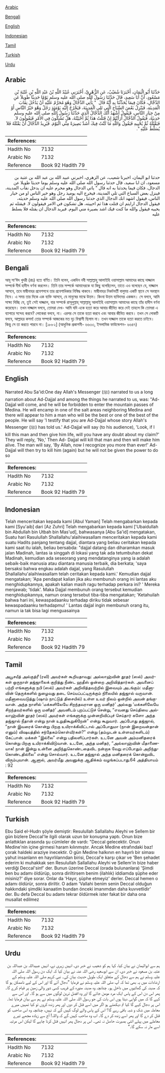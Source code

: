 [Arabic](#arabic)

[Bengali](#bengali)

[English](#english)

[Indonesian](#indonesian)

[Tamil](#tamil)

[Turkish](#turkish)

[Urdu](#urdu)

## Arabic


<div dir="rtl" lang="ar" style={{fontSize:'larger',backgroundColor:'#f8f9fa',padding:20}}>
حَدَّثَنَا أَبُو الْيَمَانِ، أَخْبَرَنَا شُعَيْبٌ، عَنِ الزُّهْرِيِّ، أَخْبَرَنِي عُبَيْدُ اللَّهِ بْنُ عَبْدِ اللَّهِ بْنِ عُتْبَةَ بْنِ مَسْعُودٍ، أَنَّ أَبَا سَعِيدٍ، قَالَ حَدَّثَنَا رَسُولُ اللَّهِ صلى الله عليه وسلم يَوْمًا حَدِيثًا طَوِيلاً عَنِ الدَّجَّالِ، فَكَانَ فِيمَا يُحَدِّثُنَا بِهِ أَنَّهُ قَالَ ‏ "‏ يَأْتِي الدَّجَّالُ وَهُوَ مُحَرَّمٌ عَلَيْهِ أَنْ يَدْخُلَ نِقَابَ الْمَدِينَةِ، فَيَنْزِلُ بَعْضَ السِّبَاخِ الَّتِي تَلِي الْمَدِينَةَ، فَيَخْرُجُ إِلَيْهِ يَوْمَئِذٍ رَجُلٌ وَهْوَ خَيْرُ النَّاسِ أَوْ مِنْ خِيَارِ النَّاسِ، فَيَقُولُ أَشْهَدُ أَنَّكَ الدَّجَّالُ الَّذِي حَدَّثَنَا رَسُولُ اللَّهِ صلى الله عليه وسلم حَدِيثَهُ، فَيَقُولُ الدَّجَّالُ أَرَأَيْتُمْ إِنْ قَتَلْتُ هَذَا ثُمَّ أَحْيَيْتُهُ، هَلْ تَشُكُّونَ فِي الأَمْرِ فَيَقُولُونَ لاَ‏.‏ فَيَقْتُلُهُ ثُمَّ يُحْيِيهِ فَيَقُولُ وَاللَّهِ مَا كُنْتُ فِيكَ أَشَدَّ بَصِيرَةً مِنِّي الْيَوْمَ‏.‏ فَيُرِيدُ الدَّجَّالُ أَنْ يَقْتُلَهُ فَلاَ يُسَلَّطُ عَلَيْهِ ‏"‏‏.‏
</div>
<div style={{backgroundColor:'#f8f9fa',padding:20, marginBottom: 10}}><table> <thead> <tr> <th>References:</th> <th></th> </tr> </thead> <tbody><tr><td>Hadith No</td><td>7132</td></tr><tr><td>Arabic No</td><td>7132</td></tr><tr><td>Reference</td><td>Book 92 Hadith 79</td></tr></tbody></table></div>


<div dir="rtl" lang="ar" style={{fontSize:'larger',backgroundColor:'#f8f9fa',padding:20}}>
حدثنا ابو اليمان، اخبرنا شعيب، عن الزهري، اخبرني عبيد الله بن عبد الله بن عتبة بن مسعود، ان ابا سعيد، قال حدثنا رسول الله صلى الله عليه وسلم يوما حديثا طويلا عن الدجال، فكان فيما يحدثنا به انه قال " ياتي الدجال وهو محرم عليه ان يدخل نقاب المدينة، فينزل بعض السباخ التي تلي المدينة، فيخرج اليه يوميذ رجل وهو خير الناس او من خيار الناس، فيقول اشهد انك الدجال الذي حدثنا رسول الله صلى الله عليه وسلم حديثه، فيقول الدجال ارايتم ان قتلت هذا ثم احييته، هل تشكون في الامر فيقولون لا. فيقتله ثم يحييه فيقول والله ما كنت فيك اشد بصيرة مني اليوم. فيريد الدجال ان يقتله فلا يسلط عليه
</div>
<div style={{backgroundColor:'#f8f9fa',padding:20, marginBottom: 10}}><table> <thead> <tr> <th>References:</th> <th></th> </tr> </thead> <tbody><tr><td>Hadith No</td><td>7132</td></tr><tr><td>Arabic No</td><td>7132</td></tr><tr><td>Reference</td><td>Book 92 Hadith 79</td></tr></tbody></table></div>

## Bengali


<div dir="ltr" lang="bn" style={{fontSize:'larger',backgroundColor:'#f8f9fa',padding:20}}>
আবূ সা‘ঈদ খুদরী (রাঃ) হতে বর্ণিত। তিনি বলেন, একদিন নবী সাল্লাল্লাহু আলাইহি ওয়াসাল্লাম আমাদের কাছে দাজ্জাল সম্পর্কে দীর্ঘ হাদীস বর্ণনা করলেন। তিনি তার সম্পর্কে আমাদেরকে যা কিছু বলেছিলেন, তাতে এও বলেছেন যে, দাজ্জাল আসবে, তবে মাদ্বীনাহর প্রবেশপথে তার প্রবেশাধিকার নিষিদ্ধ থাকবে। মাদ্বীনাহর নিকটবর্তী বালুময় একটি স্থানে সে অবস্থান নিবে। এ সময় তার দিকে এক ব্যক্তি আসবে, যে মানুষের মাঝে উত্তম। কিংবা উত্তম ব্যক্তিদের একজন। সে বলবে, আমি সাক্ষ্য দিচ্ছি যে, তুই সেই দাজ্জাল, যার সম্পর্কে রাসূলুল্লাহ্ সাল্লাল্লাহু আলাইহি ওয়াসাল্লাম আমাদের কাছে তাঁর হাদীস বর্ণনা করেছেন। তখন দাজ্জাল বলবে, তোমরা দেখ- আমি যদি একে হত্যা করে আবার জীবিত করে দেই তাহলে কি তোমরা এ ব্যাপারে সন্দেহ করবে? লোকেরা বলবে, না। এরপর সে তাকে হত্যা করবে এবং আবার জীবিত করবে। তখন সে লোকটি বলবে, আল্লাহর কসম! তোর সম্পর্কে আজকের মত দৃঢ় বিশ্বাসী ছিলাম না। তখন দাজ্জাল তাকে হত্যা করতে চাইবে। কিন্তু সে তা করতে পারবে না। [১৮৮২] (আধুনিক প্রকাশনী- ৬৬৩৩, ইসলামিক ফাউন্ডেশন- ৬৬৪৭)
</div>
<div style={{backgroundColor:'#f8f9fa',padding:20, marginBottom: 10}}><table> <thead> <tr> <th>References:</th> <th></th> </tr> </thead> <tbody><tr><td>Hadith No</td><td>7132</td></tr><tr><td>Arabic No</td><td>7132</td></tr><tr><td>Reference</td><td>Book 92 Hadith 79</td></tr></tbody></table></div>

## English


<div dir="ltr" lang="en" style={{fontSize:'larger',backgroundColor:'#f8f9fa',padding:20}}>
Narrated Abu Sa'id:One day Allah's Messenger (ﷺ) narrated to us a long narration about Ad-Dajjal and among the things he narrated to us, was: "Ad-Dajjal will come, and he will be forbidden to enter the mountain passes of Medina. He will encamp in one of the salt areas neighboring Medina and there will appear to him a man who will be the best or one of the best of the people. He will say 'I testify that you are Ad-Dajjal whose story Allah's Messenger (ﷺ) has told us.' Ad-Dajjal will say (to his audience), 'Look, if I kill this man and then give him life, will you have any doubt about my claim?' They will reply, 'No,' Then Ad- Dajjal will kill that man and then will make him alive. The man will say, 'By Allah, now I recognize you more than ever!' Ad-Dajjal will then try to kill him (again) but he will not be given the power to do so
</div>
<div style={{backgroundColor:'#f8f9fa',padding:20, marginBottom: 10}}><table> <thead> <tr> <th>References:</th> <th></th> </tr> </thead> <tbody><tr><td>Hadith No</td><td>7132</td></tr><tr><td>Arabic No</td><td>7132</td></tr><tr><td>Reference</td><td>Book 92 Hadith 79</td></tr></tbody></table></div>

## Indonesian


<div dir="ltr" lang="id" style={{fontSize:'larger',backgroundColor:'#f8f9fa',padding:20}}>
Telah menceritakan kepada kami [Abul Yaman] Telah mengabarkan kepada kami [Syu'aib] dari [Az Zuhri] Telah mengabarkan kepada kami ['Ubaidullah bin Abdullah bin Utbah bin Mas'ud], bahwasanya [Abu Sa'id] mengatakan, Suatu hari Rasulullah Shallallahu'alaihiwasallam menceritakan kepada kami suatu Hadits panjang tentang dajjal, diantara yang beliau ceritakan kepada kami saat itu ialah, beliau bersabda: "dajjal datang dan diharamkan masuk jalan Madinah, lantas ia singgah di lokasi yang tak ada tetumbuhan dekat Madinah, kemudian ada seseorang yang mendatanginya yang ia adalah sebaik-baik manusia atau diantara manusia terbaik, dia berkata; 'saya bersaksi bahwa engkau adalah dajjal, yang Rasulullah Shallallahu'alaihiwasallam telah ceritakan kepada kami.' Kemudian dajjal mengatakan; 'Apa pendapat kalian jika aku membunuh orang ini lantas aku menghidupkannya, apakah kalian masih ragu terhadap perkara ini? ' Mereka menjawab; 'tidak'. Maka Dajjal membunuh orang tersebut kemudian menghidupkannya, namun orang tersebut tiba-tiba mengatakan; 'Ketahuilah bahwa hari ini, kewaspadaanku terhadap diriku tidak sebesar kewaspadaanku terhadapmu! ' Lantas dajjal ingin membunuh orang itu, namun ia tak bisa lagi menguasainya
</div>
<div style={{backgroundColor:'#f8f9fa',padding:20, marginBottom: 10}}><table> <thead> <tr> <th>References:</th> <th></th> </tr> </thead> <tbody><tr><td>Hadith No</td><td>7132</td></tr><tr><td>Arabic No</td><td>7132</td></tr><tr><td>Reference</td><td>Book 92 Hadith 79</td></tr></tbody></table></div>

## Tamil


<div dir="ltr" lang="ta" style={{fontSize:'larger',backgroundColor:'#f8f9fa',padding:20}}>
அபூசயீத் அல்குத்ரீ (ரலி) அவர்கள் கூறியதாவது: அல்லாஹ்வின் தூதர் (ஸல்) அவர்கள் ஒருநாள் தஜ்ஜாலைக் குறித்து நீண்ட ஹதீஸ் ஒன்றை அறிவித்தார்கள். அவனைப் பற்றி எங்களுக்கு நபி (ஸல்) அவர்கள் அறிவித்தவற்றில் இவையும் அடங்கும்: மதீனாவின் தெருக்களில் நுழைவது தடை செய்யப்பட்டிருக்கும் நிலையில் தஜ்ஜால் வருவான். மதீனாவையடுத்து (ஷாம் நாட்டுத் திசையில்) உள்ள உவர் நிலம் ஒன்றில் அவன் தங்குவான். அந்த நாளில் ‘மக்களிலேயே சிறந்தவரான ஒரு மனிதர்’ அல்லது ‘மக்களிலேயே சிறந்தவர்களில் ஒரு மனிதர்’ அவனிடம் புறப்பட்டுச் சென்று, “எவனது செய்தியை அல்லாஹ்வின் தூதர் (ஸல்) அவர்கள் எங்களுக்கு முன்னறிவிப்புச் செய்தார் களோ அந்த தஜ்ஜால் நீதான் என்று நான் உறுதிகூறுகிறேன்” என்று கூறுவார். அப்போது தஜ்ஜால், “நான் இவரைக் கொன்று பிறகு உயிராக்கிவிட்டால் அப்போதுமா (நான் இறைவன்தான் எனும்) விஷயத்தில் சந்தேகம்கொள்வீர்கள்?” என்று (தம்முடன் உள்ளவர்களிடம்) கேட்பான். மக்கள் “இல்லை” என்று பதிலளிப்பார்கள். உடனே அவன் அம்மனிதரைக் கொன்று பிறகு உயிராக்கிவிடுவான். உடனே, அந்த மனிதர், “அல்லாஹ்வின் மீதாணையாக! நான் இன்று உன்னை அறிந்துகொண்டதைவிட நன்றாக வேறு எப்போதும் அறிந்துகொண்டதில்லை” என்று சொல்வார். உடனே தஜ்ஜால் அந்த மனிதரைக் கொன்றுவிட விரும்புவான். ஆனால், அவர்மீது அவனுக்கு ஆதிக்கம் வழங்கப்படாது.64 அத்தியாயம் : 92
</div>
<div style={{backgroundColor:'#f8f9fa',padding:20, marginBottom: 10}}><table> <thead> <tr> <th>References:</th> <th></th> </tr> </thead> <tbody><tr><td>Hadith No</td><td>7132</td></tr><tr><td>Arabic No</td><td>7132</td></tr><tr><td>Reference</td><td>Book 92 Hadith 79</td></tr></tbody></table></div>

## Turkish


<div dir="ltr" lang="tr" style={{fontSize:'larger',backgroundColor:'#f8f9fa',padding:20}}>
Ebu Said eI-Hudrı şöyIe demiştir: Resulullah Sallallahu Aleyhi ve Sellem bir gün bizIere DeccaI'Ie ilgili oIarak uzun bir konuşma yaptı. Onun bize anIattıkIan arasında şu cümIeIer de vardı: "Deccal gelecektir. Onun Medine'nin içine girmesi haram kılınmıştır. Ancak Medine etrafındaki baz! çorak haldeki araziye inecektir. O gün Medine halkının en hayırlı bir siması yahut insanlann en hayırlılanndan birisi, Deccal'e karşı çıkar ve 'Ben şehadet ederim ki muhakkak sen Resulullah Sallallahu Aleyhi ve Sellem'in bize haber verdiği Deccal'sinf' der. Bunun üzerine Deccal (orada bulunanlara) 'Şimdi ben bu adamı öldürüp, sonra diriltirsem benim (ilahlık) iddiamda şüphe eder misiniz?' diye sorar. Onlar da 'Hayır, şüphe etmeyiz' derler. Deccal hemen o adamı öldürür, sonra diriltir. O adam 'Vallahi benim senin Deccal olduğun hakkındaki şimdiki kanaatim bundan önceki imanımdan daha kuvvetlidir' der. Bu defa Deccal bu adamı tekrar öldürmek ister fakat bir daha ona musallat edilmez
</div>
<div style={{backgroundColor:'#f8f9fa',padding:20, marginBottom: 10}}><table> <thead> <tr> <th>References:</th> <th></th> </tr> </thead> <tbody><tr><td>Hadith No</td><td>7132</td></tr><tr><td>Arabic No</td><td>7132</td></tr><tr><td>Reference</td><td>Book 92 Hadith 79</td></tr></tbody></table></div>

## Urdu


<div dir="rtl" lang="ur" style={{fontSize:'larger',backgroundColor:'#f8f9fa',padding:20}}>
ہم سے ابوالیمان نے بیان کیا، کہا ہم کو شعیب نے خبر دی، انہیں زہری نے، انہیں عبیداللہ بن عبداللہ بن عتبہ بن مسعود نے خبر دی، ان سے ابوسعید رضی اللہ عنہ نے بیان کیا کہ ایک دن رسول اللہ صلی اللہ علیہ وسلم نے ہم سے دجال کے متعلق ایک طویل حدیث بیان کی۔ نبی کریم صلی اللہ علیہ وسلم کے ارشادات میں یہ بھی تھا کہ آپ صلی اللہ علیہ وسلم نے فرمایا ”دجال آئے گا اور اس کے لیے ناممکن ہو گا کہ مدینہ کی گھاٹیوں میں داخل ہو۔ چنانچہ وہ مدینہ منورہ کے قریب کسی شور والی زمین پر قیام کرے گا۔ پھر اس دن اس کے پاس ایک مرد مومن جائے گا اور وہ افضل ترین لوگوں میں سے ہو گا۔ اور اس سے کہے گا کہ میں گواہی دیتا ہوں اس بات کی جو رسول اللہ صلی اللہ علیہ وسلم نے ہم سے بیان فرمایا تھا۔ اس پر دجال کہے گا کیا تم دیکھتے ہو اگر میں اسے قتل کر دوں اور پھر زندہ کروں تو کیا تمہیں میرے معاملہ میں شک و شبہ باقی رہے گا؟ اس کے پاس والے لوگ کہیں گے کہ نہیں، چنانچہ وہ اس صاحب کو قتل کر دے گا اور پھر اسے زندہ کر دے گا۔ اب وہ صاحب کہیں گے کہ واللہ! آج سے زیادہ مجھے تیرے معاملے میں پہلے اتنی بصیرت حاصل نہ تھی۔ اس پر دجال پھر انہیں قتل کرنا چاہے گا لیکن اس مرتبہ اسے مار نہ سکے گا۔“
</div>
<div style={{backgroundColor:'#f8f9fa',padding:20, marginBottom: 10}}><table> <thead> <tr> <th>References:</th> <th></th> </tr> </thead> <tbody><tr><td>Hadith No</td><td>7132</td></tr><tr><td>Arabic No</td><td>7132</td></tr><tr><td>Reference</td><td>Book 92 Hadith 79</td></tr></tbody></table></div>